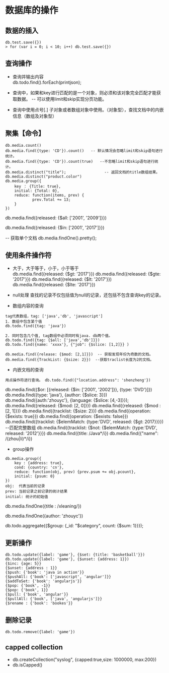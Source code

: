 # 数据库的操作
## 数据的插入
```
db.test.save({})
> for (var i = 0; i < 10; i++) db.test.save({})
```

## 查询操作

- 查询并输出内容  
db.todo.find().forEach(printjson);


- 查询中，如果和key进行匹配的是一个对象，则必须和该对象完全匹配才能获取数据。
-- 可以使用limit和skip实现分页功能。
- 查询中使用点号[.] 	子对象或者数组对象中使用。（对象型），查找文档中的内嵌信息（数组及对象型）

## 聚集【命令】
```
db.media.count()
db.media.find({type: 'CD'}).count()   -- 默认情况会忽略limit和skip语句进行统计。
db.media.find({type: 'CD'}).count(true)   --不忽略limit和skip语句进行统计。
db.media.distinct("title");                 -- 返回文档的title数组结果。
db.media.distinct("product.color")
db.media.group({
	key ： {Title: true},
	initial: {Total: 0},
	reduce: function(items, prev) {
			prev.Total += 13;
	}
})
```


db.media.find({released: {$all: ['2001', '2009']}})

db.media.find({released: {$in: ['2001', '2017']}})

-- 获取单个文档
db.media.findOne().pretty();

## 使用条件操作符
- 大于，大于等于，小于，小于等于  
db.media.find({released: {$gt: '2017'}})
db.media.find({released: {$gte: '2017'}})
db.media.find({released: {$lt: '2017'}})
db.media.find({released: {$lte: '2017'}})

- null处理 
查找的记录不仅包括值为null的记录，还包括不包含查询key的记录。

- 数组内容的查询  
```
tag代表数组，tag: ['java','db', 'javascript']
1. 数组中包含某个值
db.todo.find({tag: 'java'})

2. 同时包含几个值, tag数组中必须同时有java. db两个值。
db.todo.find({tag: {$all: ['java','db']}})
db.todo.find({name: 'xxxx'}, {"job": {$slice: [1,2]}} )

db.media.find({release: {$mod: [2,1]}})  -- 获取发现年份为奇数的文档。
db.media.find({TrackList: {$size: 2}})  --获取traclist长度为2的文档。
```

- 内嵌文档的查询
```
用点操作符进行查询。 db.todo.find({"location.address": 'shenzheng'})
```

db.media.find({$or: [{released: {$in: ['2001', '2002']}}, {type: 'DVD'}]})
db.media.find({type: 'java'}, {author: {$slice: 3}})
db.media.find({auth:'zhouyc'}, {language: {$slice: [4,-3]}});
db.media.find({released: {$mod: [2, 0]}})
db.media.find({released: {$mod : [2, 1]}})
db.media.find({tracklist: {$size: 2}})
db.media.find({operation: {$exists: true}})
db.media.find({operation: {$exists: false}})
db.media.find({tracklist: {$elemMatch: {type:'DVD', released: {$gt: 2017}}}})   --匹配完整数组
db.media.find({tracklist: {$not: {$elemMatch: {type:'DVD', released: '2012'}}})
db.media.find({title: /Java*/i})
db.media.find({"name": /(zhou|li)*/i})

- group操作  
```
db.media.group({
    key : {address: true},
    cond: {country: 'cn'},
    reduce: function(obj, prev) {prev.psum += obj.pcount},
    initial: {psum: 0}
}) 
obj:  代表当前的记录
prev: 当前记录之前记录的统计结果
initial: 统计的初始值
```
db.media.findOne({title : /xleaning/})

db.media.findOne({author: 'zhouyc'})

db.todo.aggregate({$group: {_id: "$category", count: {$sum: 1}}});

## 更新操作
```
db.todo.update({label: 'game'}, {$set: {title: 'basketball'}})
db.todo.update({label: 'game'}, {$unset: {address: 1}})
{$inc: {age: 5}}
{$unset: {address : 1}}
{$push: {'book': 'java in action'}}
{$pushAll: {'book': ['javascript', 'angular']}}
{$addToSet: {'book': 'angularjs'}}
{$pop: {'book', -1}}
{$pop: {'book', 1}}
{$pull: {'book', 'angular'}}
{$pullAll: {'book', ['java', 'angularjs']}}
{$rename : {'book': 'bookes'}}

```

## 删除记录
```
db.todo.remove({label: 'game'})
```


## capped collection
- db.createCollection("syslog", {capped:true,size: 1000000, max:200})
- db.isCapped() 
